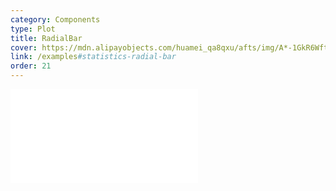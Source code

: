 ```yaml
---
category: Components
type: Plot
title: RadialBar
cover: https://mdn.alipayobjects.com/huamei_qa8qxu/afts/img/A*-1GkR6WftskAAAAAAAAAAAAADmJ7AQ/original
link: /examples#statistics-radial-bar
order: 21
---
```


<embed src="@/docs/options/plots/special/radial-bar.zh.md"></embed>
